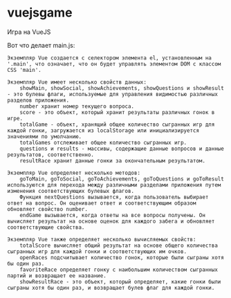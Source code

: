# vuejsgame
Игра на VueJS



Вот что делает main.js:

    Экземпляр Vue создается с селектором элемента el, установленным на '.main', что означает, что он будет управлять элементом DOM с классом CSS 'main'.

    Экземпляр Vue имеет несколько свойств данных:
        showMain, showSocial, showAchievements, showQuestions и showResult - это булевы флаги, используемые для управления видимостью различных разделов приложения.
        number хранит номер текущего вопроса.
        score - это объект, который хранит результаты различных гонок в игре.
        totalGame - объект, хранящий общее количество сыгранных игр для каждой гонки, загружается из localStorage или инициализируется значениями по умолчанию.
        totalGames отслеживает общее количество сыгранных игр.
        questions и results - массивы, содержащие данные вопросов и данные результатов, соответственно.
        resultRace хранит данные гонки за окончательным результатом.

    Экземпляр Vue определяет несколько методов:
        goToMain, goToSocial, goToAchievements, goToQuestions и goToResult используются для перехода между различными разделами приложения путем изменения соответствующих булевых флагов.
        Функция nextQuestions вызывается, когда пользователь выбирает ответ на вопрос. Он оценивает ответ и соответствующим образом обновляет свойство number.
        endGame вызывается, когда ответы на все вопросы получены. Он вычисляет результат на основе оценок для каждого забега и обновляет соответствующие свойства.

    Экземпляр Vue также определяет несколько вычисляемых свойств:
        totalScore вычисляет общий результат на основе общего количества сыгранных игр для каждой гонки и соответствующих им очков.
        openRaces подсчитывает количество гонок, которые были сыграны хотя бы один раз.
        favoriteRace определяет гонку с наибольшим количеством сыгранных партий и возвращает ее название.
        showResultRace - это объект, который определяет, какие гонки были сыграны хотя бы один раз, и возвращает булев флаг для каждой гонки.
